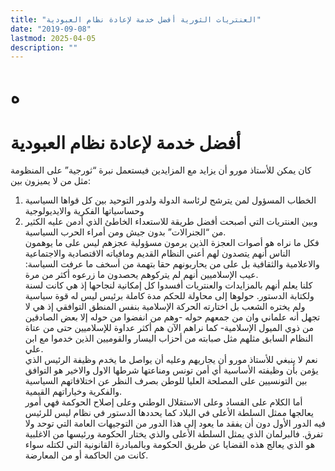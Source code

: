 ```yaml
---
title: "العنتريات الثورية أفضل خدمة لإعادة نظام العبودية"
date: "2019-09-08"
lastmod: 2025-04-05
description: ""
---
```

# **ه**

# **أفضل خدمة** **لإعادة نظام العبودية**

كان يمكن للأستاذ مورو أن يزايد مع المزايدين فيستعمل نبرة “ثورجية” على المنظومة مثل من لا يميزون بين:  
1. الخطاب المسؤول لمن يترشح لرئاسة الدولة ولدور التوحيد بين كل قواها السياسية وحساسياتها الفكرية والايديولوجية  
2. وبين العنتريات التي أصبحت أفضل طريقة للاستعداء الخاطئ الذي أدمن عليه الكثير من “الجنرالات” بدون جيش ومن أمراء الحرب السياسية.  
فكل ما نراه هو أصوات العجزة الذين يرمون مسؤولية عجزهم ليس على ما يوهمون الناس أنهم يتصدون لهم أعني النظام القديم ومافياته الاقتصادية والاجتماعية والاعلامية والثقافية بل على من يحاربونهم حقا بتهمة من أسخف ما عرفت السياسة: عيب الإسلاميين أنهم لم يتركوهم يحصدون ما زرعوه أكثر من مرة.  
كلنا يعلم أنهم بالمزايدات والعنتريات أفسدوا كل إمكانية لنجاحها إذ هي كانت لسنة ولكتابة الدستور. حولوها إلى محاولة للحكم مدة كاملة برئيس ليس له قوة سياسية ولم يختره الشعب بل اختارته الحركة الإسلامية بنفس المنطق التوافقي إذ هي لا تجهل أنه علماني وان من جمعهم حوله -وهم من انفضوا من حوله إلا بعض الصادقين من ذوي الميول الإسلامية- كما نراهم الآن هم أكثر عداوة للإسلاميين حتى من عتاة النظام السابق مثلهم مثل صبابته من أحزاب اليسار والقوميين الذين خدموا مع ابن علي.  
نعم لا ينبغي للأستاذ مورو أن يجاريهم وعليه أن يواصل ما يخدم وظيفة الرئيس الذي يؤمن بأن وظيفته الأساسية أي أمن تونس ومناعتها شرطها الاول والاخير هو التوافق بين التونسيين على المصلحة العليا للوطن بصرف النظر عن اختلافاتهم السياسية والفكرية وخياراتهم القيمية.  
أما الكلام على الفساد وعلى الاستقلال الوطني وعلى إصلاح الحوكمة فهي أمور يعالجها ممثل السلطة الأعلى في البلاد كما يحددها الدستور في نظام ليس للرئيس فيه الدور الأول دون أن يفقد ما يعود إلى هذا الدور من التوجيهات العامة التي توحد ولا تفرق. فالبرلمان الذي يمثل السلطة الأعلى والذي يختار الحكومة ورئيسها من الاغلبية هو الذي يعالج هذه القضايا عن طريق الحكومة وبالمبادرة القانونية التي لكتله سواء كانت من الحاكمة أو من المعارضة.

###
